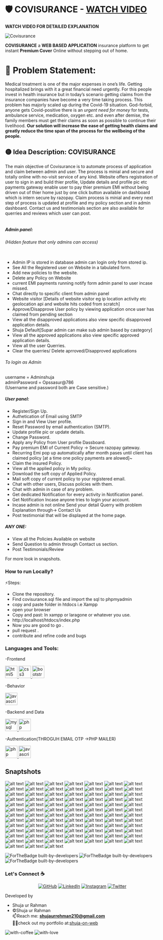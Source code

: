 

# 🛡 COVISURANCE - [WATCH VIDEO](https://youtu.be/XKXHp2Q8Lw4)
**WATCH VIDEO FOR DETAILED EXPLANATION**


![Covisurance](https://socialify.git.ci/shujaurrahman/Covisurance/image?font=Raleway&forks=1&issues=1&language=1&name=1&owner=1&pattern=Circuit%20Board&pulls=1&stargazers=1&theme=Light)

**COVISURANCE** a **WEB BASED APPLICATION** insurance platform to get instant **Premium Cover** Online without stepping out of home.

# 🔴 Problem Statement:
Medical treatment is one of the major expenses in one’s life. Getting hospitalized brings with it a great financial need urgently.
For this people invest in health insurance but in today’s scenario getting claims from the insurance companies have become a very time taking process. 
This problem has majorly scaled up during the Covid-19 situation. God-forbid, anyone gets Covid-positive there is an *urgent need for money* for tests, 
ambulance service, medication, oxygen etc. and even after demise, the family members must get their claims as soon as possible to continue their livelihood. 
**Our solution will increase the ease of getting health claims and greatly reduce the time span of the process for the wellbeing of the people.**


## 🟡 Idea Description: COVISURANCE
The main objective of Covisurance is to automate process of application and claim between admin and user. The process is minial and secure and totally online 
with no-visit service of any kind. Website offers registration of user to sign in and build thier profile, Update details and profile pic etc
payments gateway enable user to pay thier premium EMI without being driven out of thier home just by one click button available on dashboard which is intern secure by razopay.
Claim process is minial and every next step of process is updated at profile and my policy section and in admin dashboard.
Contact us and testimonials section are also available for querries and reviews which user can post.
<br /><br />

##### Admin panel:
###### (Hidden feature that only admins can access)<br /><br />
- Admin IP is stored in database admin can login only from stored ip.
- See All the Registered user on Website in a tabulated form.
- Add new policies to the website.
- Delete any Policy on Website
- current EMI payments running notify form admin panel to user incase missed.
- Chat directly to specific client from admin panel
- Website visitor [Details of website visitor eg ip location activity etc geolocation api and website hits coded from scratch]
- Approve/Disapprove User policy by viewing application once user has claimed from pending section
- View all the disapproved applications also view specific disapproved application details.
- Shuja Default[Supar admin can make sub admin based by castegory] 
- View all the approved applications also view specific approved application details.
- View all the user Querries.
- Clear the querries/ Delete aprroved/Disapproved applications 

###### To login as Admin 
username = Adminshuja<br />
adminPassword = Opssasur@786<br />
(Username and password both are Case sensitive.)<br />

##### User panel:
- Register/Sign Up.
- Authetication of Email using SMTP 
- Sign in and View User profile.
- Reset Password by email authentication (SMTP).
- Update profile pic or update details.
- Change Password.
- Apply any Policy from User profile Dassboard.
- Pay premium EMI of Current Policy -> Secure razopay gateway.
- Recurring Emi pop up automatically after month pases until client has claimed policy [at a time one policy payments are alowed]~ 
- Claim the insured Policy.
- View all the applied policy in My policy.
- Download the soft copy of Applied Policy.
- Mail soft copy of current policy to your registered email.
- Chat with other users, Discuss policies with them.
- Chat with admin in case of any problem.
- Get dedicated Notification for every activity in  Notification panel.
- Get Notification Incase anyone tries to login your account.
- Incase admin is not online Send your detail Querry with problem Explanation through-> Contact Us
- Post testimonial that will be displayed at the home page.

##### ANY ONE:
- View all the Policies Available on website
- Send Question to admin through Contact us section.
- Post Testimonials/Review


For more look in snapshots.<br />


### How to run Locally?
⚡Steps:
- Clone the repository.
- Find covisurance.sql file and import the sql to phpmyadmin
- copy and paste folder in htdocs i.e Xampp 
- open your browser
- Copy and past: In xampp or laragone or whatever you use.
- http://localhost/htdocs/index.php
- Now you are good to go .
- pull request .
- contribute and refine code and bugs

### Languages and Tools:
<p align="left"> 
-Frontend

<a href="https://www.w3.org/html/" target="_blank" rel="noreferrer"> <img src="https://raw.githubusercontent.com/devicons/devicon/master/icons/html5/html5-original-wordmark.svg" alt="html5" width="40" height="40"/> </a> <a href="https://www.w3schools.com/css/" target="_blank" rel="noreferrer"> <img src="https://raw.githubusercontent.com/devicons/devicon/master/icons/css3/css3-original-wordmark.svg" alt="css3" width="40" height="40"/> </a> <a href="https://getbootstrap.com" target="_blank" rel="noreferrer"> <img src="https://raw.githubusercontent.com/devicons/devicon/master/icons/bootstrap/bootstrap-plain-wordmark.svg" alt="bootstrap" width="40" height="40"/> </a> 


-Behavior
  
<a href="https://developer.mozilla.org/en-US/docs/Web/JavaScript" target="_blank" rel="noreferrer"> <img src="https://raw.githubusercontent.com/devicons/devicon/master/icons/javascript/javascript-original.svg" alt="javascript" width="40" height="40"/> </a>


-Backend and Data 
  
 <a href="https://www.mysql.com/" target="_blank" rel="noreferrer"> <img src="https://raw.githubusercontent.com/devicons/devicon/master/icons/mysql/mysql-original-wordmark.svg" alt="mysql" width="40" height="40"/> </a> <a href="https://www.php.net" target="_blank" rel="noreferrer"> <img src="https://raw.githubusercontent.com/devicons/devicon/master/icons/php/php-original.svg" alt="php" width="40" height="40"/> </a> </p>

-Authentication(THROGUH EMAIL OTP ->PHP MAILER)

 <a href="https://www.php.net" target="_blank" rel="noreferrer"> <img src="https://raw.githubusercontent.com/devicons/devicon/master/icons/php/php-original.svg" alt="php" width="40" height="40"/> </a> <a href="https://developer.mozilla.org/en-US/docs/Web/JavaScript" target="_blank" rel="noreferrer"> <img src="https://raw.githubusercontent.com/devicons/devicon/master/icons/javascript/javascript-original.svg" alt="javascript" width="40" height="40"/> </a> 



## Snaptshots
![alt text](./snaps/1.png)
![alt text](./snaps/2.png)
![alt text](./snaps/3.png)
![alt text](./snaps/4.png)
![alt text](./snaps/5.png)
![alt text](./snaps/6.png)
![alt text](./snaps/7.png)
![alt text](./snaps/8.png)
![alt text](./snaps/9.png)
![alt text](./snaps/10.png)
![alt text](./snaps/11.png)
![alt text](./snaps/12.png)
![alt text](./snaps/13.png)
![alt text](./snaps/14.png)
![alt text](./snaps/15.png)
![alt text](./snaps/16.png)
![alt text](./snaps/17.png)
![alt text](./snaps/18.png)
![alt text](./snaps/19.png)
![alt text](./snaps/20.png)
![alt text](./snaps/21.png)
![alt text](./snaps/22.png)
![alt text](./snaps/23.png)
![alt text](./snaps/24.png)
![alt text](./snaps/25.png)
![alt text](./snaps/26.png)
![alt text](./snaps/27.png)
![alt text](./snaps/28.png)
![alt text](./snaps/29.png)
![alt text](./snaps/30.png)
![alt text](./snaps/31.png)
![alt text](./snaps/32.png)
![alt text](./snaps/33.png)
![alt text](./snaps/34.png)
![alt text](./snaps/35.png)
![alt text](./snaps/36.png)
![alt text](./snaps/37.png)
![alt text](./snaps/38.png)
![alt text](./snaps/39.png)
![alt text](./snaps/40.png)
![alt text](./snaps/41.png)
![alt text](./snaps/42.png)
![alt text](./snaps/43.png)
![alt text](./snaps/44.png)
![alt text](./snaps/45.png)
![alt text](./snaps/46.png)
![alt text](./snaps/47.png)
![alt text](./snaps/48.png)
![alt text](./snaps/49.png)
![alt text](./snaps/51.png)
![alt text](./snaps/52.png)
![alt text](./snaps/53.png)
![alt text](./snaps/54.png)
![alt text](./snaps/55.png)
![alt text](./snaps/56.png)
![alt text](./snaps/57.png)
![alt text](./snaps/58.png)
![alt text](./snaps/59.png)
![alt text](./snaps/60.png)
![alt text](./snaps/61.png)
![alt text](./snaps/62.png)
![alt text](./snaps/63.png)
![alt text](./snaps/64.png)
![alt text](./snaps/65.png)
![alt text](./snaps/66.png)
![alt text](./snaps/67.png)
![alt text](./snaps/68.png)
![alt text](./snaps/69.png)
![alt text](./snaps/70.png)
![alt text](./snaps/71.png)
![alt text](./snaps/72.png)
![alt text](./snaps/73.png)
![alt text](./snaps/74.png)
![alt text](./snaps/75.png)
![alt text](./snaps/76.png)
![alt text](./snaps/77.png)
![alt text](./snaps/78.png)
![alt text](./snaps/79.png)
![alt text](./snaps/80.png)
![alt text](./snaps/81.png)
![alt text](./snaps/82.png)
![alt text](./snaps/83.png)
![alt text](./snaps/84.png)
![alt text](./snaps/85.png)
![alt text](./snaps/86.png)
![alt text](./snaps/87.png)
![alt text](./snaps/88.png)




![ForTheBadge built-by-developers](https://forthebadge.com/images/badges/built-by-developers.svg)
![ForTheBadge built-by-developers](https://forthebadge.com/images/badges/for-you.svg)
![ForTheBadge built-by-developers](https://forthebadge.com/images/badges/powered-by-responsibility.svg)

### Let's Connect :coffee:
<p align="center">
	<a href="https://github.com/shujaurrahman"><img src="https://img.icons8.com/bubbles/50/000000/github.png" alt="GitHub"/></a>
	<a href="https://www.linkedin.com/in/shuja-u-934230110/"><img src="https://img.icons8.com/bubbles/50/000000/linkedin.png" alt="LinkedIn"/></a>
	<a href="https://www.instagram.com/shujaurrahman_/"><img src="https://img.icons8.com/bubbles/50/000000/instagram.png" alt="Instagram"/></a>
	<a href="https://twitter.com/s_rhmaan"><img src="https://img.icons8.com/bubbles/50/000000/twitter.png" alt="Twitter"/></a>
  </p>

Developed by<br />
- Shuja ur Rahman <br />
- ©Shuja ur Rahman <br/>
 📫Reach me: **shujaurrehman210@gmail.com**<br />
 👨‍💻check out my portfolio at:[shuja-on-web](https://shujaurrahman.github.io/shuja-on-web/)<br />



![with-coffee](https://img.shields.io/badge/made%20with-%E2%98%95%EF%B8%8F%20coffee-yellow.svg)
![with-love](https://img.shields.io/badge/made%20with-%F0%9F%92%8C-red.svg)

